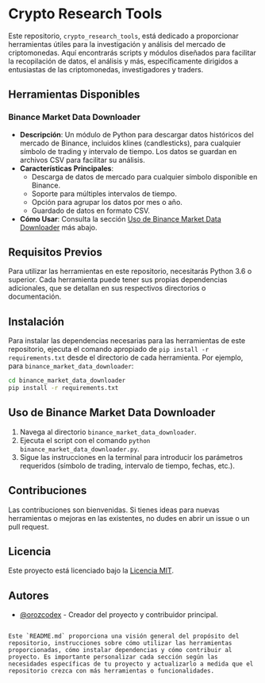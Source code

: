 # Crypto Research Tools

Este repositorio, `crypto_research_tools`, está dedicado a proporcionar herramientas útiles para la investigación y análisis del mercado de criptomonedas. Aquí encontrarás scripts y módulos diseñados para facilitar la recopilación de datos, el análisis y más, específicamente dirigidos a entusiastas de las criptomonedas, investigadores y traders.

## Herramientas Disponibles

### Binance Market Data Downloader

- **Descripción**: Un módulo de Python para descargar datos históricos del mercado de Binance, incluidos klines (candlesticks), para cualquier símbolo de trading y intervalo de tiempo. Los datos se guardan en archivos CSV para facilitar su análisis.
- **Características Principales**:
  - Descarga de datos de mercado para cualquier símbolo disponible en Binance.
  - Soporte para múltiples intervalos de tiempo.
  - Opción para agrupar los datos por mes o año.
  - Guardado de datos en formato CSV.
- **Cómo Usar**: Consulta la sección [Uso de Binance Market Data Downloader](#uso-de-binance-market-data-downloader) más abajo.

## Requisitos Previos

Para utilizar las herramientas en este repositorio, necesitarás Python 3.6 o superior. Cada herramienta puede tener sus propias dependencias adicionales, que se detallan en sus respectivos directorios o documentación.

## Instalación

Para instalar las dependencias necesarias para las herramientas de este repositorio, ejecuta el comando apropiado de `pip install -r requirements.txt` desde el directorio de cada herramienta. Por ejemplo, para `binance_market_data_downloader`:

```bash
cd binance_market_data_downloader
pip install -r requirements.txt
```

## Uso de Binance Market Data Downloader

1. Navega al directorio `binance_market_data_downloader`.
2. Ejecuta el script con el comando `python binance_market_data_downloader.py`.
3. Sigue las instrucciones en la terminal para introducir los parámetros requeridos (símbolo de trading, intervalo de tiempo, fechas, etc.).

## Contribuciones

Las contribuciones son bienvenidas. Si tienes ideas para nuevas herramientas o mejoras en las existentes, no dudes en abrir un issue o un pull request.

## Licencia

Este proyecto está licenciado bajo la [Licencia MIT](LICENSE).

## Autores

- [@orozcodex](https://github.com/orozcodex) - Creador del proyecto y contribuidor principal.
```

Este `README.md` proporciona una visión general del propósito del repositorio, instrucciones sobre cómo utilizar las herramientas proporcionadas, cómo instalar dependencias y cómo contribuir al proyecto. Es importante personalizar cada sección según las necesidades específicas de tu proyecto y actualizarlo a medida que el repositorio crezca con más herramientas o funcionalidades.
